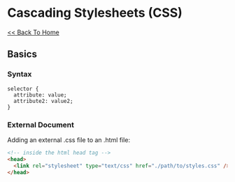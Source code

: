 # Cascading Stylesheets (CSS)
[<< Back To Home](../README.md)

## Basics

### Syntax
```
selector {
  attribute: value;
  attribute2: value2;
}
```

### External Document
Adding an external .css file to an .html file:
```html
<!-- inside the html head tag -->
<head>
  <link rel="stylesheet" type="text/css" href="./path/to/styles.css" />
</head>
```